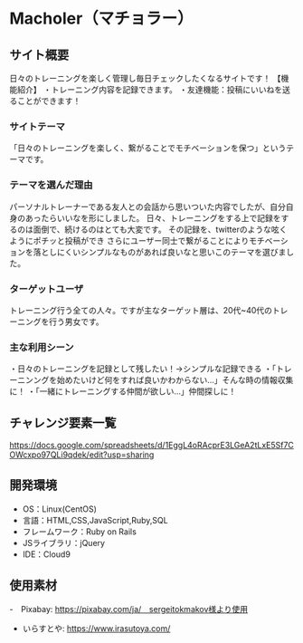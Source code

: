 # Macholer（マチョラー）

## サイト概要
日々のトレーニングを楽しく管理し毎日チェックしたくなるサイトです！
【機能紹介】
・トレーニング内容を記録できます。
・友達機能：投稿にいいねを送ることができます！

### サイトテーマ
「日々のトレーニングを楽しく、繋がることでモチベーションを保つ」というテーマです。


### テーマを選んだ理由
パーソナルトレーナーである友人との会話から思いついた内容でしたが、自分自身のあったらいいなを形にしました。
日々、トレーニングをする上で記録をするのは面倒で、続けるのはとても大変です。
その記録を、twitterのような呟くようにポチッと投稿ができ
さらにユーザー同士で繋がることによりモチベーションを落としにくいシンプルなものがあれば良いなと思いこのテーマを選びました。

### ターゲットユーザ
トレーニング行う全ての人々。ですが主なターゲット層は、20代~40代のトレーニングを行う男女です。

### 主な利用シーン
・日々のトレーニングを記録として残したい！→シンプルな記録できる
・「トレーニンングを始めたいけど何をすれば良いかわからない...」そんな時の情報収集に！
・「一緒にトレーニングする仲間が欲しい...」仲間探しに！

## チャレンジ要素一覧
https://docs.google.com/spreadsheets/d/1EggL4oRAcprE3LGeA2tLxE5Sf7COWcxpo97QLi9qdek/edit?usp=sharing

## 開発環境
- OS：Linux(CentOS)
- 言語：HTML,CSS,JavaScript,Ruby,SQL
- フレームワーク：Ruby on Rails
- JSライブラリ：jQuery
- IDE：Cloud9

## 使用素材
-　Pixabay: https://pixabay.com/ja/　sergeitokmakov様より使用
-  いらすとや: https://www.irasutoya.com/

